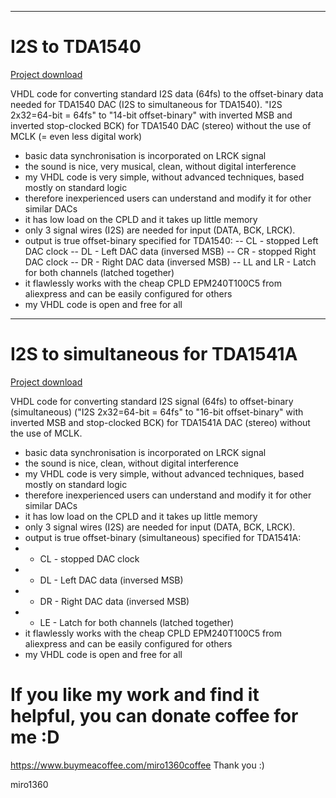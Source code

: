 -----------------------------------------------------------
# I2S to TDA1540
[Project download](https://github.com/c2titan/I2S-TDA1540)

VHDL code for converting standard I2S data (64fs) to the offset-binary data needed for TDA1540 DAC (I2S to simultaneous for TDA1540).
"I2S 2x32=64-bit = 64fs" to "14-bit offset-binary" with inverted MSB and inverted stop-clocked BCK) for TDA1540 DAC (stereo) without the use of MCLK (= even less digital work)
- basic data synchronisation is incorporated on LRCK signal
- the sound is nice, very musical, clean, without digital interference
- my VHDL code is very simple, without advanced techniques, based mostly on standard logic
- therefore inexperienced users can understand and modify it for other similar DACs
- it has low load on the CPLD and it takes up little memory
- only 3 signal wires (I2S) are needed for input (DATA, BCK, LRCK).
- output is true offset-binary specified for TDA1540: -- CL - stopped Left DAC clock -- DL - Left DAC data (inversed MSB) -- CR - stopped Right DAC clock -- DR - Right DAC data (inversed MSB) -- LL and LR - Latch for both channels (latched together)
- it flawlessly works with the cheap CPLD EPM240T100C5 from aliexpress and can be easily configured for others
- my VHDL code is open and free for all

-----------------------------------------------------------
# I2S to simultaneous for TDA1541A
[Project download](https://github.com/c2titan/I2S-simultaneous-TDA1541A)

VHDL code for converting standard I2S signal (64fs) to offset-binary (simultaneous) ("I2S 2x32=64-bit = 64fs" to "16-bit offset-binary" with inverted MSB and stop-clocked BCK) for TDA1541A DAC (stereo) without the use of MCLK.
- basic data synchronisation is incorporated on LRCK signal
- the sound is nice, clean, without digital interference
- my VHDL code is very simple, without advanced techniques, based mostly on standard logic
- therefore inexperienced users can understand and modify it for other similar DACs
- it has low load on the CPLD and it takes up little memory
- only 3 signal wires (I2S) are needed for input (DATA, BCK, LRCK).
- output is true offset-binary (simultaneous) specified for TDA1541A: 
- - CL - stopped DAC clock 
- - DL - Left DAC data (inversed MSB) 
- - DR - Right DAC data (inversed MSB)
- - LE - Latch for both channels (latched together)
- it flawlessly works with the cheap CPLD EPM240T100C5 from aliexpress and can be easily configured for others
- my VHDL code is open and free for all



# If you like my work and find it helpful, you can donate coffee for me :D 
https://www.buymeacoffee.com/miro1360coffee  Thank you :)

miro1360
